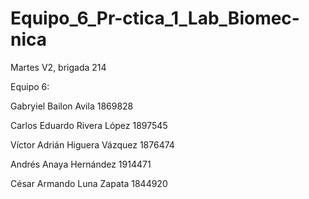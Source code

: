# Equipo_6_Pr-ctica_1_Lab_Biomec-nica

Martes V2, brigada 214

Equipo 6:

Gabryiel Bailon Avila 1869828

Carlos Eduardo Rivera López 1897545

Víctor Adrián Higuera Vázquez 1876474

Andrés Anaya Hernández 1914471

César Armando Luna Zapata 1844920
